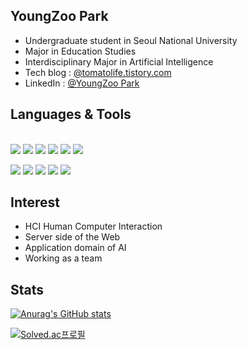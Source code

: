 ## YoungZoo Park

- Undergraduate student in Seoul National University
- Major in Education Studies
- Interdisciplinary Major in Artificial Intelligence
- Tech blog : [@tomatolife.tistory.com](https://tomatolife.tistory.com/)
- LinkedIn : [@YoungZoo Park](https://www.linkedin.com/in/youngzoo-park-1ab664220/)

## Languages & Tools
<br/> <img src="https://img.shields.io/badge/Python-3776AB?style=flat-square&logo=Python&logoColor=white"/> <img src="https://img.shields.io/badge/C-A8B9CC?style=flat-square&logo=c&logoColor=white"/> <img src="https://img.shields.io/badge/C++-00599C?style=flat-square&logo=cpp&logoColor=white"/>  <img src="https://img.shields.io/badge/JAVA-007396?style=flat-square&logo=java&logoColor=white"> <img src="https://img.shields.io/badge/JavaScript-F7DF1E?style=flat-square&logo=js&logoColor=white"/> <img src="https://img.shields.io/badge/OCaml-EC6813?style=flat-square&logo=ocaml&logoColor=white"/> </br>

<img src="https://img.shields.io/badge/Visual%20Studio-5C2D91?style=flat-square&logo=vs&logoColor=white"/> <img src="https://img.shields.io/badge/Visual%20Studio%20Code-007ACC?style=flat-square&logo=vsc&logoColor=white"/> 
<img src="https://img.shields.io/badge/Jupyter-F37626?style=flat-square&logo=jup&logoColor=white"/> <img src="https://img.shields.io/badge/Notion-000000?style=flat-square&logo=not&logoColor=yellow"/> <img src="https://img.shields.io/badge/Slack-4A154B?style=flat-square&logo=not&logoColor=white"/><br/>

## Interest
- HCI Human Computer Interaction
- Server side of the Web
- Application domain of AI
- Working as a team


## Stats

[![Anurag's GitHub stats](https://github-readme-stats.vercel.app/api?username=tomatozoo)](https://github.com/tomatozoo/github-readme-stats)


[![Solved.ac프로필](http://mazassumnida.wtf/api/generate_badge?boj=enkeejuniour)](https://solved.ac/enkeejuniour)
